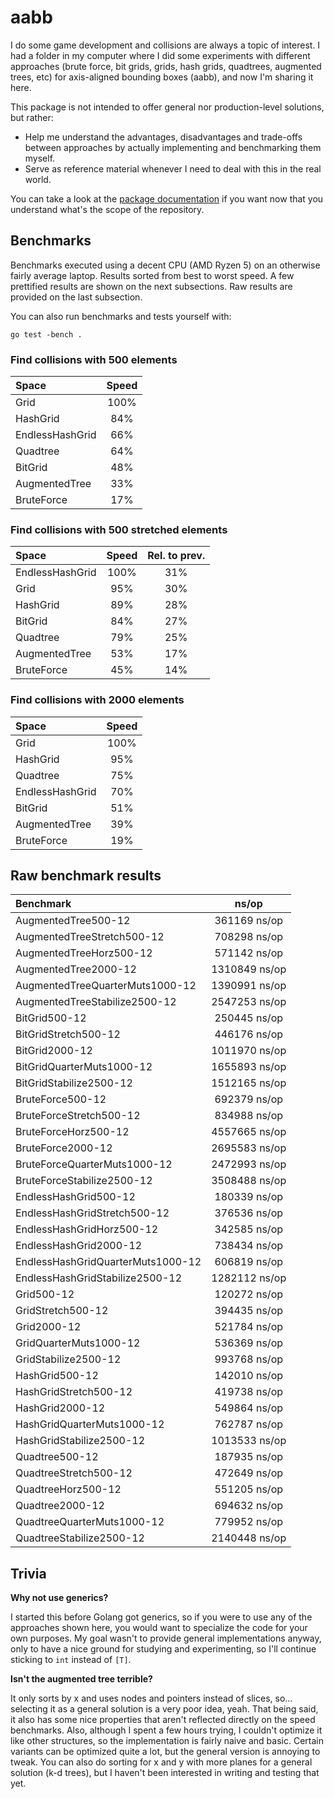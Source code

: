 # aabb

I do some game development and collisions are always a topic of interest. I had a folder in my computer where I did some experiments with different approaches (brute force, bit grids, grids, hash grids, quadtrees, augmented trees, etc) for axis-aligned bounding boxes (aabb), and now I'm sharing it here.

This package is not intended to offer general nor production-level solutions, but rather:
- Help me understand the advantages, disadvantages and trade-offs between approaches by actually implementing and benchmarking them myself.
- Serve as reference material whenever I need to deal with this in the real world.

You can take a look at the [package documentation](https://pkg.go.dev/github.com/tinne26/aabb) if you want now that you understand what's the scope of the repository.

## Benchmarks

Benchmarks executed using a decent CPU (AMD Ryzen 5) on an otherwise fairly average laptop. Results sorted from best to worst speed. A few prettified results are shown on the next subsections. Raw results are provided on the last subsection.

You can also run benchmarks and tests yourself with:
```
go test -bench .
```

### Find collisions with 500 elements

| Space           | Speed |
| :-------------- | :---: |
| Grid            | 100%  |
| HashGrid        |  84%  |
| EndlessHashGrid |  66%  |
| Quadtree        |  64%  |
| BitGrid         |  48%  |
| AugmentedTree   |  33%  |
| BruteForce      |  17%  |

### Find collisions with 500 stretched elements

| Space           | Speed | Rel. to prev.    |
| :-------------- | :---: | :--------------: |
| EndlessHashGrid | 100%  |       31%        |
| Grid            |  95%  |       30%        |
| HashGrid        |  89%  |       28%        |
| BitGrid         |  84%  |       27%        |
| Quadtree        |  79%  |       25%        |
| AugmentedTree   |  53%  |       17%        |
| BruteForce      |  45%  |       14%        |

### Find collisions with 2000 elements

| Space           | Speed |
| :-------------- | :---: |
| Grid            | 100%  |
| HashGrid        |  95%  |
| Quadtree        |  75%  |
| EndlessHashGrid |  70%  |
| BitGrid         |  51%  |
| AugmentedTree   |  39%  |
| BruteForce      |  19%  |

## Raw benchmark results

| Benchmark                           |         ns/op        |
| :---------------------------------- | :------------------: |
| AugmentedTree500-12                 |      361169 ns/op    |
| AugmentedTreeStretch500-12          |      708298 ns/op    |
| AugmentedTreeHorz500-12             |      571142 ns/op    |
| AugmentedTree2000-12                |     1310849 ns/op    |
| AugmentedTreeQuarterMuts1000-12     |     1390991 ns/op    |
| AugmentedTreeStabilize2500-12       |     2547253 ns/op    |
| BitGrid500-12                       |      250445 ns/op    |
| BitGridStretch500-12                |      446176 ns/op    |
| BitGrid2000-12                      |     1011970 ns/op    |
| BitGridQuarterMuts1000-12           |     1655893 ns/op    |
| BitGridStabilize2500-12             |     1512165 ns/op    |
| BruteForce500-12                    |      692379 ns/op    |
| BruteForceStretch500-12             |      834988 ns/op    |
| BruteForceHorz500-12                |     4557665 ns/op    |
| BruteForce2000-12                   |     2695583 ns/op    |
| BruteForceQuarterMuts1000-12        |     2472993 ns/op    |
| BruteForceStabilize2500-12          |     3508488 ns/op    |
| EndlessHashGrid500-12               |      180339 ns/op    |
| EndlessHashGridStretch500-12        |      376536 ns/op    |
| EndlessHashGridHorz500-12           |      342585 ns/op    |
| EndlessHashGrid2000-12              |      738434 ns/op    |
| EndlessHashGridQuarterMuts1000-12   |      606819 ns/op    |
| EndlessHashGridStabilize2500-12     |     1282112 ns/op    |
| Grid500-12                          |      120272 ns/op    |
| GridStretch500-12                   |      394435 ns/op    |
| Grid2000-12                         |      521784 ns/op    |
| GridQuarterMuts1000-12              |      536369 ns/op    |
| GridStabilize2500-12                |      993768 ns/op    |
| HashGrid500-12                      |      142010 ns/op    |
| HashGridStretch500-12               |      419738 ns/op    |
| HashGrid2000-12                     |      549864 ns/op    |
| HashGridQuarterMuts1000-12          |      762787 ns/op    |
| HashGridStabilize2500-12            |     1013533 ns/op    |
| Quadtree500-12                      |      187935 ns/op    |
| QuadtreeStretch500-12               |      472649 ns/op    |
| QuadtreeHorz500-12                  |      551205 ns/op    |
| Quadtree2000-12                     |      694632 ns/op    |
| QuadtreeQuarterMuts1000-12          |      779952 ns/op    |
| QuadtreeStabilize2500-12            |     2140448 ns/op    |

## Trivia

**Why not use generics?**

I started this before Golang got generics, so if you were to use any of the approaches shown here, you would want to specialize the code for your own purposes. My goal wasn't to provide general implementations anyway, only to have a nice ground for studying and experimenting, so I'll continue sticking to `int` instead of `[T]`.

**Isn't the augmented tree terrible?**

It only sorts by x and uses nodes and pointers instead of slices, so... selecting it as a general solution is a very poor idea, yeah. That being said, it also has some nice properties that aren't reflected directly on the speed benchmarks. Also, although I spent a few hours trying, I couldn't optimize it like other structures, so the implementation is fairly naive and basic. Certain variants can be optimized quite a lot, but the general version is annoying to tweak. You can also do sorting for x and y with more planes for a general solution (k-d trees), but I haven't been interested in writing and testing that yet.
